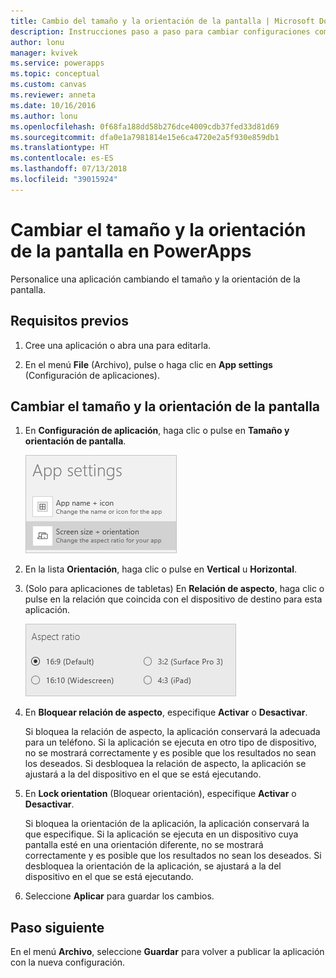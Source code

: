 ```yaml
---
title: Cambio del tamaño y la orientación de la pantalla | Microsoft Docs
description: Instrucciones paso a paso para cambiar configuraciones como el tamaño y la orientación de la pantalla
author: lonu
manager: kvivek
ms.service: powerapps
ms.topic: conceptual
ms.custom: canvas
ms.reviewer: anneta
ms.date: 10/16/2016
ms.author: lonu
ms.openlocfilehash: 0f68fa188dd58b276dce4009cdb37fed33d81d69
ms.sourcegitcommit: dfa0e1a7981814e15e6ca4720e2a5f930e859db1
ms.translationtype: HT
ms.contentlocale: es-ES
ms.lasthandoff: 07/13/2018
ms.locfileid: "39015924"
---
```

# <a name="change-screen-size-and-orientation-in-powerapps"></a>Cambiar el tamaño y la orientación de la pantalla en PowerApps
Personalice una aplicación cambiando el tamaño y la orientación de la pantalla.

## <a name="prerequisites"></a>Requisitos previos
1. Cree una aplicación o abra una para editarla.

2. En el menú **File** (Archivo), pulse o haga clic en **App settings** (Configuración de aplicaciones).

## <a name="change-screen-size-and-orientation"></a>Cambiar el tamaño y la orientación de la pantalla
1. En **Configuración de aplicación**, haga clic o pulse en **Tamaño y orientación de pantalla**.

    ![Opción para cambiar el tamaño y la orientación de la pantalla de una aplicación](./media/set-aspect-ratio-portrait-landscape/size-orientation.png)

2. En la lista **Orientación**, haga clic o pulse en **Vertical** u **Horizontal**.

3. (Solo para aplicaciones de tabletas) En **Relación de aspecto**, haga clic o pulse en la relación que coincida con el dispositivo de destino para esta aplicación.

    ![Cambiar la relación de aspecto de una aplicación de tableta](./media/set-aspect-ratio-portrait-landscape/aspect-tablet.png)

4. En **Bloquear relación de aspecto**, especifique **Activar** o **Desactivar**.

    Si bloquea la relación de aspecto, la aplicación conservará la adecuada para un teléfono. Si la aplicación se ejecuta en otro tipo de dispositivo, no se mostrará correctamente y es posible que los resultados no sean los deseados. Si desbloquea la relación de aspecto, la aplicación se ajustará a la del dispositivo en el que se está ejecutando.

5. En **Lock orientation** (Bloquear orientación), especifique **Activar** o **Desactivar**.

    Si bloquea la orientación de la aplicación, la aplicación conservará la que especifique. Si la aplicación se ejecuta en un dispositivo cuya pantalla esté en una orientación diferente, no se mostrará correctamente y es posible que los resultados no sean los deseados. Si desbloquea la orientación de la aplicación, se ajustará a la del dispositivo en el que se está ejecutando.

6. Seleccione **Aplicar** para guardar los cambios.

## <a name="next-step"></a>Paso siguiente
En el menú **Archivo**, seleccione **Guardar** para volver a publicar la aplicación con la nueva configuración.
